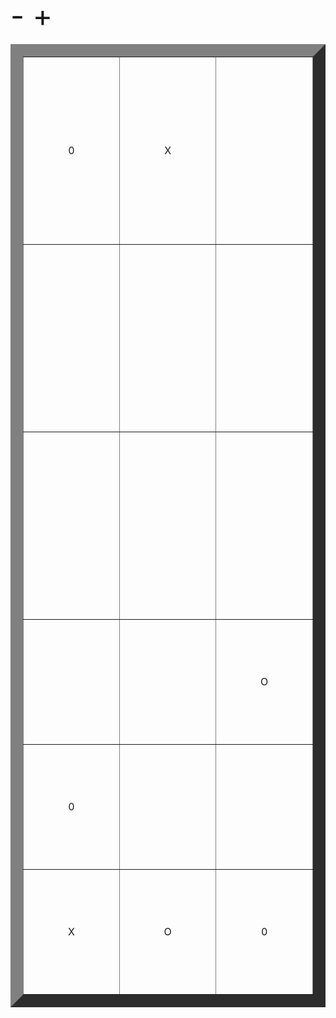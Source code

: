 
  <font size="7">
  <table style="text-align:center" border="20">
 -  <tr align="center" height="300"><td width="300">0</td><td width="300">X</td><td width="300"></td></tr><tr align="center" height="300"><td></td><td></td><td></td></tr><tr align="center" height="300"><td></td><td></td><td></td></tr>
 +  <tr align="center" height="200"><td width="300"></td><td width="300"></td><td width="300">O</td></tr><tr align="center" height="200"><td>0</td><td></td><td></td></tr><tr align="center" height="200"><td>X</td><td>O</td><td>0</td></tr>
  </table>
  </font>